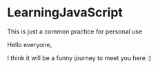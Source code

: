 # LearningJavaScript
This is just a common practice for personal use

Hello everyone,

I think it will be a funny journey to meet you here :)

